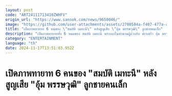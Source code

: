 ```yaml
---
layout: post
code: "ART24111713410ZWHFV"
origin_url: "https://www.sanook.com/news/9650046/"
image: "https://github.com/user-attachments/assets/2708584a-f407-477a-a250-c130ec786af3"
title: "เปิดภาพทายาท 6 คนของ \"สมบัติ เมทะนี\" หลังสูญเสีย \"อุ้ม พรรษวุฒิ\" ลูกชายคนเล็ก"
description: "เปิดภาพทายาททั้ง 6 หมดของ สมบัติ เมทะนี พระเอกในตำนานผู้ล่วงลับ ข่าวเศร้า อุ้ม พรรษวุฒิ ลูกชายคนที่ 5 เสียชีวิตแล้ว"
category: "ENTERTAINMENT"
language: "th"
date: 2024-11-17T13:51:03.952Z
---
```


# เปิดภาพทายาท 6 คนของ "สมบัติ เมทะนี" หลังสูญเสีย "อุ้ม พรรษวุฒิ" ลูกชายคนเล็ก